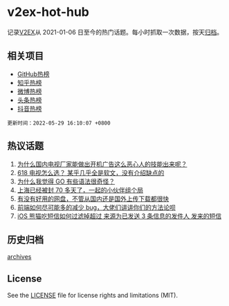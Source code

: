 # v2ex-hot-hub

 记录[V2EX](https://www.v2ex.com/)从 2021-01-06 日至今的热门话题。每小时抓取一次数据，按天[归档](archives)。
 
 ## 相关项目

- [GitHub热榜](https://github.com/lonnyzhang423/github-hot-hub)
- [知乎热榜](https://github.com/lonnyzhang423/zhihu-hot-hub)
- [微博热榜](https://github.com/lonnyzhang423/weibo-hot-hub)
- [头条热榜](https://github.com/lonnyzhang423/toutiao-hot-hub)
- [抖音热榜](https://github.com/lonnyzhang423/douyin-hot-hub)


 `更新时间：2022-05-29 16:10:07 +0800`

## 热议话题

1. [为什么国内电视厂家能做出开机广告这么恶心人的技能出来呢？](https://www.v2ex.com/t/855932)
1. [618 电视怎么选？ 某乎几乎全是软文，没有介绍缺点的](https://www.v2ex.com/t/855997)
1. [为什么我觉得 GO 有些语法很奇怪？](https://www.v2ex.com/t/855980)
1. [上海已经被封 70 多天了，一起的小伙伴组个局](https://www.v2ex.com/t/855915)
1. [有没有好用的网盘，不管从国内还是国外上传下载都很快](https://www.v2ex.com/t/855961)
1. [前端如何尽可能多的减少 bug，大佬们讲讲你们的方法论呗](https://www.v2ex.com/t/855971)
1. [iOS 熊猫吃短信如何过滤掉超过 来源为已发送 3 条信息的发件人 发来的短信](https://www.v2ex.com/t/855892)

## 历史归档

[archives](archives)

## License

See the [LICENSE](LICENSE) file for license rights and limitations (MIT).
